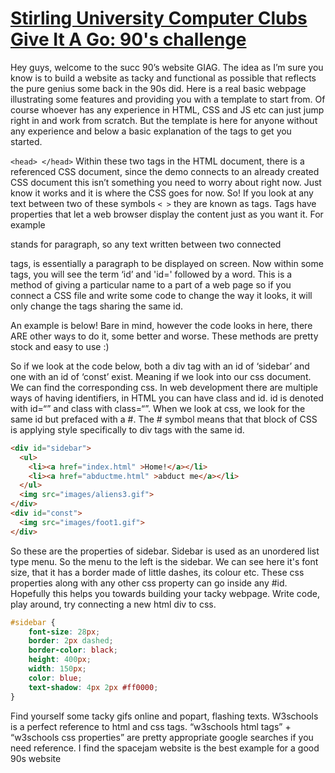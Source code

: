 # [Stirling University Computer Clubs Give It A Go: 90's challenge](https://skaiste.github.io/succnineties/)

Hey guys, welcome to the succ 90’s website GIAG.
The idea as I’m sure you know is to build a website as tacky and functional as possible that reflects the pure genius some back in the 90s did. Here is a real basic webpage illustrating some features and providing you with a template to start from. Of course whoever has any experience in HTML, CSS and JS etc can just jump right in and work from scratch. But the template is here for anyone without any experience and below a basic explanation of the tags to get you started.

`<head> </head>`
Within these two tags in the HTML document, there is a referenced CSS document, since the demo connects to an already created CSS document this isn’t something you need to worry about right now. Just know it works and it is where the CSS goes for now. So! If you look at any text between two of these symbols `< >` they are known as tags. Tags have properties that let a web browser display the content just as you want it. For example <p> stands for paragraph, so any text written between two connected <p> </p> tags, is essentially a paragraph to be displayed on screen. Now within some tags, you will see the term ‘id’ and 'id=' followed by a word. This is a method of giving a particular name to a part of a web page so if you connect a CSS file and write some code to change the way it looks, it will only change the tags sharing the same id.

An example is below!
Bare in mind, however the code looks in here, there ARE other ways to do it, some better and worse. These methods are pretty stock and easy to use :)

So if we look at the code below, both a div tag with an id of ‘sidebar’ and one with an id of ‘const’ exist. Meaning if we look into our css document. We can find the corresponding css. In web development there are multiple ways of having identifiers, in HTML you can have class and id. id is denoted with id=“” and class with class=“”. When we look at css, we look for the same id but prefaced with a #. The # symbol means that that block of CSS is applying style specifically to div tags with the same id.
```html
<div id="sidebar">
  <ul>
    <li><a href="index.html" >Home!</a></li>
    <li><a href="abductme.html" >abduct me</a></li>
  </ul>
  <img src="images/aliens3.gif">
</div>
<div id="const">
  <img src="images/foot1.gif">
</div>
```

So these are the properties of sidebar. Sidebar is used as an unordered list type menu. So the menu to the left is the sidebar. We can see here it's font size, that it has a border made of little dashes, its colour etc. These css properties along with any other css property can go inside any #id. Hopefully this helps you towards building your tacky webpage. 
Write code, play around, try connecting a new html div to css.
```css
#sidebar {
	font-size: 28px;
	border: 2px dashed;
	border-color: black;
	height: 400px;
	width: 150px;
	color: blue;
	text-shadow: 4px 2px #ff0000;
}
```

Find yourself some tacky gifs online and popart, flashing texts. 
W3schools is a perfect reference to html and css tags.
“w3schools html tags” + “w3schools css properties” are pretty appropriate google searches if you need reference.
I find the spacejam website is the best example for a good 90s website 
